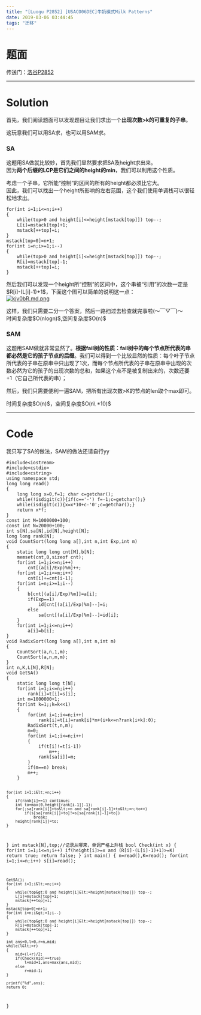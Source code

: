 ```yaml
---
title: "[Luogu P2852] [USACO06DEC]牛奶模式Milk Patterns"
date: 2019-03-06 03:44:45
tags: "迁移"
---
```

<h1>题面</h1>
<p>传送门：<a href="https://www.luogu.org/problemnew/show/P2852" target="_blank"  rel="nofollow" >洛谷P2852</a></p>
<hr />
<h1>Solution</h1>
<p>首先，我们阅读题面可以发现题目让我们求出一个<strong>出现次数>k的可重复的子串</strong>。</p>
<p>这玩意我们可以用SA求，也可以用SAM求。</p>
<h3>SA</h3>
<p>这题用SA做就比较妙，首先我们显然要求把SA及height求出来。<br />
因为<strong>两个后缀的LCP是它们之间的height的min</strong>，我们可以利用这个性质。</p>
<p>考虑一个子串，它所能“控制”的区间的所有的height都必须比它大。<br />
因此，我们可以找出一个height所影响的左右范围，这个我们使用单调栈可以很轻松地求出。</p>
<pre><code class="language-cpp ">for(int i=1;i&lt;=n;i++)
{
    while(top&gt;0 and height[i]&lt;=height[mstack[top]]) top--;
    L[i]=mstack[top]+1;
    mstack[++top]=i;
}
mstack[top=0]=n+1;
for(int i=n;i&gt;=1;i--)
{
    while(top&gt;0 and height[i]&lt;=height[mstack[top]]) top--;
    R[i]=mstack[top]-1;
    mstack[++top]=i;
}
</code></pre>
<p>然后我们可以发现一个height所“控制”的区间中，这个串被“引用”的次数一定是$R[i]-(L[i]-1)+1$，下面这个图可以简单的说明这一点：<br />
<a href="https://imgchr.com/i/kjv0bR" target="_blank"  rel="nofollow" ><img src="https://s2.ax1x.com/2019/03/06/kjv0bR.md.png" alt="kjv0bR.md.png" /></a></p>
<p>这样，我们只需要二分一个答案，然后一路扫过去检查就完事啦(～￣▽￣)～<br />
时间复杂度$O(nlogn)$,空间复杂度$O(n)$</p>
<h3>SAM</h3>
<p>这题用SAM做就非常显然了。<strong>根据fail树的性质：fail树中的每个节点所代表的串都必然是它的孩子节点的后缀</strong>。我们可以得到一个比较显然的性质：每个叶子节点所代表的子串在原串中只出现了1次，而每个节点所代表的子串在原串中出现的次数必然为它的孩子的出现次数的总和，如果这个点不是被复制出来的，次数还要+1（它自己所代表的串）；</p>
<p>然后，我们只需要便利一遍SAM，把所有出现次数>K的节点的len取个max即可。</p>
<p>时间复杂度$O(n)$，空间复杂度$O(n\ *10)$</p>
<hr />
<h1>Code</h1>
<p>我只写了SA的做法，SAM的做法还请自行yy</p>
<pre><code class="language-cpp ">#include&lt;iostream&gt;
#include&lt;cstdio&gt;
#include&lt;cstring&gt;
using namespace std;
long long read()
{
    long long x=0,f=1; char c=getchar();
    while(!isdigit(c)){if(c=='-') f=-1;c=getchar();}
    while(isdigit(c)){x=x*10+c-'0';c=getchar();}
    return x*f;
}
const int M=1000000+100;
const int N=20000+100;
int s[N],sa[N],id[N],height[N];
long long rank[N];
void CountSort(long long a[],int n,int Exp,int m)
{
    static long long cnt[M],b[N];
    memset(cnt,0,sizeof cnt);
    for(int i=1;i&lt;=n;i++)
        cnt[(a[i]/Exp)%m]++;
    for(int i=1;i&lt;=m;i++)
        cnt[i]+=cnt[i-1];
    for(int i=n;i&gt;=1;i--)
    {
        b[cnt[(a[i]/Exp)%m]]=a[i];
        if(Exp==1)
            id[cnt[(a[i]/Exp)%m]--]=i;
        else
            sa[cnt[(a[i]/Exp)%m]--]=id[i];
    }
    for(int i=1;i&lt;=n;i++)
        a[i]=b[i];
}
void RadixSort(long long a[],int n,int m)
{   
    CountSort(a,n,1,m);
    CountSort(a,n,m,m);
}
int n,K,L[N],R[N];
void GetSA()
{   
    static long long t[N];
    for(int i=1;i&lt;=n;i++)
        rank[i]=t[i]=s[i];
    int m=1000000+1;
    for(int k=1;;k=k&lt;&lt;1)
    {
        for(int i=1;i&lt;=n;i++)
            rank[i]=t[i]=rank[i]*m+(i+k&lt;=n?rank[i+k]:0);
        RadixSort(t,n,m);
        m=0;
        for(int i=1;i&lt;=n;i++)
        {
            if(t[i]!=t[i-1])
                m++;
            rank[sa[i]]=m;
        }
        if(m==n) break;
        m++;
    }

    for(int i=1;i&lt;=n;i++)
    {
        if(rank[i]==1) continue;
        int to=max(0,height[rank[i-1]]-1);
        for(;sa[rank[i]]+to&lt;=n and sa[rank[i]-1]+to&lt;=n;to++)
            if(s[sa[rank[i]]+to]!=s[sa[rank[i]-1]+to])
                break;
        height[rank[i]]=to;
    }
}
int mstack[N],top;//记录从哪来，单调严格上升栈
bool Check(int x)
{
    for(int i=1;i&lt;=n;i++)
        if(height[i]&gt;=x and (R[i]-(L[i]-1)+1)&gt;=K)
            return true;
    return false;
}
int main()
{
    n=read(),K=read();
    for(int i=1;i&lt;=n;i++)
        s[i]=read();

    GetSA();
    for(int i=1;i&lt;=n;i++)
    {
        while(top&gt;0 and height[i]&lt;=height[mstack[top]]) top--;
        L[i]=mstack[top]+1;
        mstack[++top]=i;
    }
    mstack[top=0]=n+1;
    for(int i=n;i&gt;=1;i--)
    {
        while(top&gt;0 and height[i]&lt;=height[mstack[top]]) top--;
        R[i]=mstack[top]-1;
        mstack[++top]=i;
    }

    int ans=0,l=0,r=n,mid;
    while(l&lt;=r)
    {
        mid=(l+r)/2;
        if(Check(mid)==true)
            l=mid+1,ans=max(ans,mid);
        else
            r=mid-1;
    }

    printf("%d",ans);
    return 0;
}

</code></pre>
